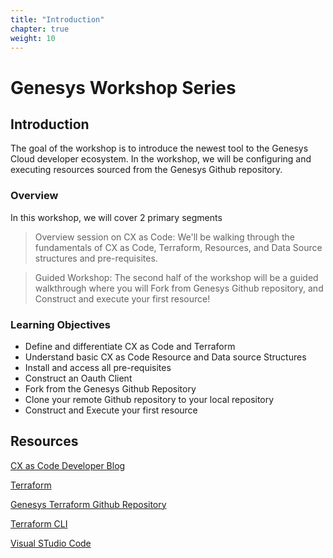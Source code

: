 ```yaml
---
title: "Introduction"
chapter: true
weight: 10
---
```


# Genesys Workshop Series

## Introduction

The goal of the workshop is to introduce the newest tool to the Genesys Cloud developer ecosystem. In the workshop, we will be configuring and executing resources sourced from the Genesys Github repository. 

### Overview

In this workshop, we will cover 2 primary segments

> Overview session on CX as Code: We'll be walking through the fundamentals of CX as Code, Terraform, Resources, and Data Source structures and pre-requisites. 

> Guided Workshop: The second half of the workshop will be a guided walkthrough where you will Fork from Genesys Github repository​, and Construct and execute your first resource!


### Learning Objectives
- Define and differentiate CX as Code and Terraform
- Understand basic CX as Code Resource and Data source Structures
- Install and access all pre-requisites
- Construct an Oauth Client
- Fork from the Genesys Github Repository
- Clone your remote Github repository to your local repository
- Construct and Execute your first resource

## Resources


[CX as Code Developer Blog](https://developer.genesys.cloud/blog/2021-04-16-cx-as-code/)

[Terraform](https://www.terraform.io/)

[Genesys Terraform Github Repository](https://github.com/MyPureCloud/terraform-provider-genesyscloud)

[Terraform CLI](https://www.terraform.io/downloads)

[Visual STudio Code](https://code.visualstudio.com/)



